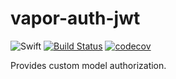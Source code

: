 # vapor-auth-jwt

![Swift](https://img.shields.io/badge/swift-5.4-orange.svg)
[![Build Status](https://travis-ci.com/asensei/vapor-auth-jwt.svg?token=eSrCssnzja3G3GciyhUB&branch=master)](https://travis-ci.com/asensei/vapor-auth-jwt)
[![codecov](https://codecov.io/gh/asensei/vapor-auth-jwt/branch/master/graph/badge.svg?token=RVVJUC5TL5)](https://codecov.io/gh/asensei/vapor-auth-jwt)

Provides custom model authorization.
